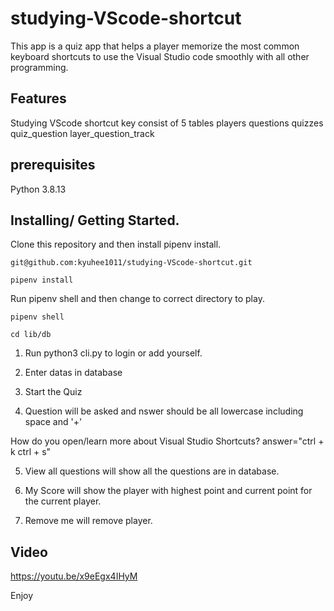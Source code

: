 # studying-VScode-shortcut

This app is a quiz app that helps a player memorize the most common keyboard shortcuts to use the Visual Studio code smoothly with all other programming.

## Features

Studying VScode shortcut key consist of 5 tables
players
questions
quizzes
quiz_question
layer_question_track

## prerequisites

Python 3.8.13

## Installing/ Getting Started.

Clone this repository and then install pipenv install.

```ubuntu
git@github.com:kyuhee1011/studying-VScode-shortcut.git
```

```ubuntu
pipenv install
```

Run pipenv shell and then change to correct directory to play.

```ubuntu
pipenv shell
```

```ubuntu
cd lib/db
```

1. Run python3 cli.py to login or add yourself.

2. Enter datas in database

3. Start the Quiz

4. Question will be asked and nswer should be all lowercase including space and '+'

How do you open/learn more about Visual Studio Shortcuts?
answer="ctrl + k ctrl + s"

5. View all questions will show all the questions are in database.

6. My Score will show the player with highest point and current point for the current player.

7. Remove me will remove player.

## Video

https://youtu.be/x9eEgx4IHyM

Enjoy
